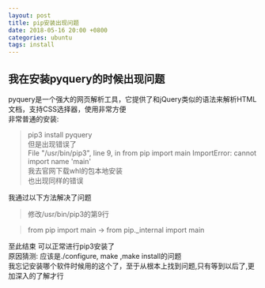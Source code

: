 ```yaml
---
layout: post
title: pip安装出现问题
date: 2018-05-16 20:00 +0800
categories: ubuntu
tags: install
---
```

我在安装pyquery的时候出现问题
-
<!--more-->
pyquery是一个强大的网页解析工具，它提供了和jQuery类似的语法来解析HTML文档，支持CSS选择器，使用非常方便  
非常普通的安装:  
> pip3 install pyquery  
但是出现错误了  
File "/usr/bin/pip3", line 9, in <module>
    from pip import main
ImportError: cannot import name 'main'  
我去官网下载whl的包本地安装  
也出现同样的错误  

我通过以下方法解决了问题  
> 修改/usr/bin/pip3的第9行

> from pip import main -> from pip._internal import main  

至此结束 可以正常进行pip3安装了  
原因猜测: 应该是./configure, make ,make install的问题  
我忘记安装哪个软件时候用的这个了，至于从根本上找到问题,只有等到以后了,更加深入的了解才行



